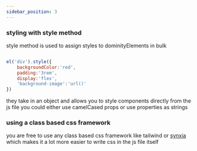 ```yaml
---
sidebar_position: 3
---
```


### styling with style method

style method is used to assign styles to dominityElements in bulk 
```js

el('div').style({
    backgroundColor:'red',
    padding:'3rem',
    display:'flex',
    'background-image':'url()'
})

```
they take in an object and allows you to style components directly from the js file 
you could either use camelCased props or use properties as strings

### using a class based css framework 

you are free to use any class based css framework like tailwind or [synxia](github.com/jokefat/synxia)
which makes it a lot more easier to write css in the js file itself 

